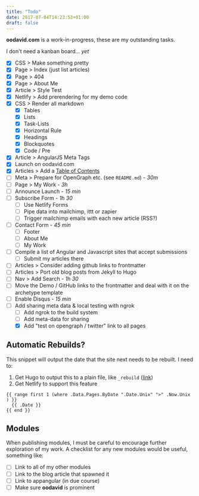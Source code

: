 ```yaml
---
title: "Todo"
date: 2017-07-04T14:23:53+01:00
draft: false
---
```


**oodavid.com** is a work-in-progress, these are my outstanding tasks.

I don't need a kanban board... _yet_

* [x] CSS > Make something pretty
* [x] Page > Index (just list articles)
* [x] Page > 404
* [x] Page > About Me
* [x] Article > Style Test
* [x] Netlify > Add prerendering for my demo code
* [x] CSS > Render all markdown
  * [x] Tables
  * [x] Lists
  * [x] Task-Lists
  * [x] Horizontal Rule
  * [x] Headings
  * [x] Blockquotes
  * [x] Code / Pre
* [x] Article > AngularJS Meta Tags
* [x] Launch on oodavid.com
* [x] Articles > Add a [Table of Contents](https://gohugo.io/extras/toc/)
* [ ] Meta > Prepare for OpenGraph etc. (see `README.md`) - *30m*
* [ ] Page > My Work - *3h*
* [ ] Announce Launch - *15 min*
* [ ] Subscribe Form - *1h 30*
  * [ ] Use Netlify Forms
  * [ ] Pipe data into mailchimp, ittt or zapier
  * [ ] Trigger mailchimp emails with each new article (RSS?)
* [ ] Contact Form - *45 min*
  * [ ] Footer
  * [ ] About Me
  * [ ] My Work
* [ ] Compile a list of Angular and Javascript sites that accept submissions
  * [ ] Submit my articles there
* [ ] Articles > Consider adding github links to frontmatter
* [ ] Articles > Port old blog posts from Jekyll to Hugo
* [ ] Nav > Add Search - *1h 30*
* [ ] Move the Demo / GitHub links to the frontmatter and deal with it on the archetype template
* [ ] Enable Disqus - *15 min*
* [ ] Add sharing meta data & local testing with ngrok
  * [ ] Add ngrok to the build system
  * [ ] Add meta-data for sharing
  * [x] Add "test on opengraph / twitter" link to all pages

## Automatic Rebuilds?

This snippet will output the date that the site next needs to be rebuilt. I need to:

1. Get Hugo to output this to a plain file, like `_rebuild` ([link](https://discourse.gohugo.io/t/how-to-generate-a-file-without-file-extension/7449))
1. Get Netlify to support this feature

```
{{ range first 1 (where .Data.Pages.ByDate ".Date.Unix" ">" .Now.Unix ) }}
  {{ .Date }}
{{ end }}
```

## Modules

When publishing modules, I must be careful to encourage further exploration of my work. A checklist for any new modules would be useful, something like:

* [ ] Link to all of my other modules
* [ ] Link to the blog article that spawned it
* [ ] Link to appangular (in due course)
* [ ] Make sure **oodavid** is prominent

